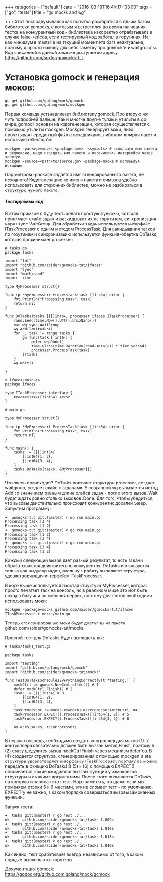 +++
categories = ["default"]
date = "2016-03-19T16:44:17+03:00"
tags = ["go", "tests"]
title = "go mocks and wg"

+++
Этот пост задумывался как попытка разобраться с одним багом библиотеки gomocks, с которым я встретился во время написания тестов на конкурентный код - библиотека некоректно отрабатывала в случае false-кейсов, если тестируемый код работал в горутинах. Но, как минимум в master'е на текущий момент эта бага неактуальна, поэтому я просто напишу для себя заметку про gomock'и и waitgroup'ы.
Код описанный в данной заметке доступен по адресу https://github.com/soider/gomocks-tut.
<!--more-->
# Установка gomock и генерация моков:
```
go get github.com/golang/mock/gomock
go get github.com/golang/mock/mockgen
```
Первая команда устанавливает библиотеку gomock. Про вторую же чуть подробней дальше. Как и многие другие тулзы и утилиты в go-мире, gomock основан на кодогенерации, которая осуществляется с помощью утилиты mockgen. Mockgen генерирует моки, либо прочитывая переданный файл с исходниками, либо компилируя пакет и используя reflection'ы:
```
mockgen -package=mocks <packagename>  <symbols> # используя имя пакета и рефлексию, надо передать имя пакета и перечислить интерфейсы через запятую
mockgen -source=<path/to/source.go> -package=mocks # используя исходник
```
Параметром -package задается имя сгенерированного пакета, не исходного!
Кодогенерацию по имени пакета и символа удобно использовать для сторонних библиотек, можно не разбираться в структуре чужого пакета.

##### Тестируемый код #####

В этом примере я буду тестировать простую функцию, которая принимает слайс задач и раскидывает их по горутинам, синхронизация через sync.WaitGroup. Для обработки задач используется интерфейс ITaskProcesser с одним методом ProcessTask. Для ракидывания тасков по горутинам и синхронизацию используется функция-обертка DoTasks, которая прпринимает processer:

```
# tasks.go
package tasks

import "fmt"
import "github.com/soider/gomocks-tut/ifaces"
import "sync"
import "math/rand"
import "time"

type MyProcesser struct{}

func (p *MyProcesser) ProcessTask(task []int64) error {
	fmt.Println("Processing task", task)
	return nil
}

func DoTasks(tasks [][]int64, processer ifaces.ITaskProcesser) {
	rand.Seed(time.Now().UTC().UnixNano())
	var wg sync.WaitGroup
	wg.Add(len(tasks))
	for _, task := range tasks {
		go func(task []int64) {
			defer wg.Done()
			time.Sleep(time.Duration(rand.Intn(2)) * time.Second)
			processer.ProcessTask(task)
		}(task)
	}
	wg.Wait()

}

# ifaces/main.go
package ifaces

type ITaskProcesser interface {
	ProcessTask([]int64) error
}

# main.go

type MyProcesser struct{}

func (p *MyProcesser) ProcessTask(task []int64) error {
	fmt.Println("Processing task", task)
	return nil
}

func main() {
	tasks := [][]int64{
		[]int64{1, 2},
		[]int64{3, 4},
	}
	tasks.DoTasks(tasks, &MyProcesser{})
}
```
Что здесь происходит? DoTasks получает структуры processer, создает waitgroup, создает слайс с задачами. У созданной wg вызывается метод Add со значением равным длине слайса задач - после этого вызов .Wait будет ждать ровно столько вызовов .Done. Для того, чтобы убедиться, что вызовы действительно происходят конкурентно добален Sleep.
Запустим программу:
```
➜  gomocks-tut git:(master) ✗ go run main.go
Processing task [3 4]
Processing task [1 2]
➜  gomocks-tut git:(master) ✗ go run main.go
Processing task [1 2]
Processing task [3 4]
➜  gomocks-tut git:(master) ✗ go run main.go
Processing task [3 4]
Processing task [1 2]
```

Каждый следующий вызов даёт разный результат, то есть задачи обрабатываются действительно конкурентно.
DoTasks используется только как шедулер задач, реальную работу выполняет структура, удовлетворяющая интерфейсу ITaskProcesser.

В коде выше используется простая структура MyProcesser, которая просто печатает таск на консоль, но в реальном мире это мог быть поход в базу или во внешний сервис, поэтому для тестов необходимо использовать моки:
```
mockgen -package=mocks github.com/soider/gomocks-tut/ifaces  ITaskProcesser > mocks/main.go
```
Теперь сгенерированные моки будут доступны из пакета github.com/soider/gomocks-tut/mocks.

Простой тест для DoTasks будет выглядеть так:
```
# tasks/tasks_test.go

package tasks

import "testing"
import "github.com/golang/mock/gomock"
import "github.com/soider/gomocks-tut/mocks"

func TestDoTasksSchedulesEverythingCorrectly(t *testing.T) {
	mockCtrl := gomock.NewController(t) # 1 
	defer mockCtrl.Finish() # 2
	tasks := [][]int64{ # 3
		[]int64{1, 2},
		[]int64{3, 4},
	}
	taskProcessor := mocks.NewMockITaskProcesser(mockCtrl) #4
	taskProcessor.EXPECT().ProcessTask([]int64{1, 2}) # 5
	taskProcessor.EXPECT().ProcessTask([]int64{3, 4}) # 6

	DoTasks(tasks, taskProcessor)
}
```

В первую очередь, необходимо создать контроллер для моков (1). У контроллера обязательно должен быть вызван метод Finish, поэтому в (2) сразу шедулится вызов mockCtrl.Finish через механизм defer'ов.
В (4) создается структура, сгенерированная с помощью mockgen и эта структура удовлетворяет интерфейсу ITaskProcesser, поэтому её можно передать в функцию DoTasks!
В (5) и (6) с помощью EXPECT() описывается, какие ожидаются вызовы функций у замоканной структуры и с какими аргументами.
После этого вызывается DoTasks, на которую и написан этот тест.
Надо заметить, что даже если мы поменяем строки 5 и 6 местами, это не сломает тест - по умолчанию, EXPECT'у не важно, в каком порядке совершаться вызовы замоканных функций.

Запуск теста:
```
➜  tasks git:(master) ✗ go test ./...
ok  	github.com/soider/gomocks-tut/tasks	1.009s
➜  tasks git:(master) ✗ go test ./...
ok  	github.com/soider/gomocks-tut/tasks	1.010s
➜  tasks git:(master) ✗ go test ./...
ok  	github.com/soider/gomocks-tut/tasks	1.013s
➜  tasks git:(master) ✗ go test ./...
ok  	github.com/soider/gomocks-tut/tasks	1.010s
```

Как видно, тест срабатывает всегда, независимо от того, в каком порядке выполняются горутины.

Документация gomock: https://godoc.org/github.com/golang/mock/gomock
